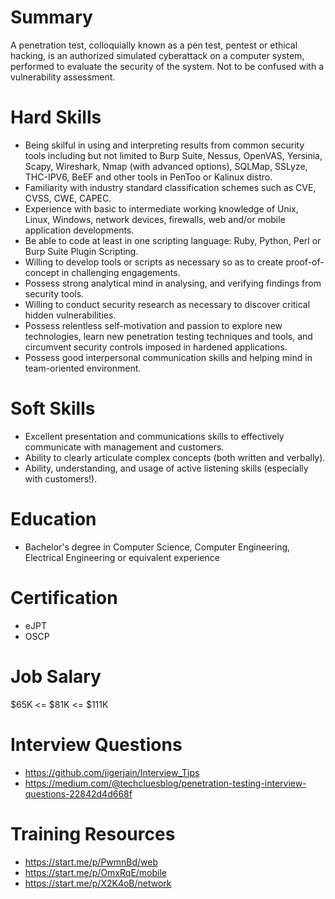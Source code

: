 # Summary
A penetration test, colloquially known as a pen test, pentest or ethical hacking, is an authorized simulated cyberattack on a computer system, performed to evaluate the security of the system. Not to be confused with a vulnerability assessment.


# Hard Skills
* Being skilful in using and interpreting results from common security tools including but not limited to Burp Suite, Nessus, OpenVAS, Yersinia, Scapy, Wireshark, Nmap (with advanced options), SQLMap, SSLyze, THC-IPV6, BeEF and other tools in PenToo or Kalinux distro.
* Familiarity with industry standard classification schemes such as CVE, CVSS, CWE, CAPEC.
* Experience with basic to intermediate working knowledge of Unix, Linux, Windows, network devices, firewalls, web and/or mobile application developments.
* Be able to code at least in one scripting language: Ruby, Python, Perl or Burp Suite Plugin Scripting.
* Willing to develop tools or scripts as necessary so as to create proof-of-concept in challenging engagements.
* Possess strong analytical mind in analysing, and verifying findings from security tools.
* Willing to conduct security research as necessary to discover critical hidden vulnerabilities.
* Possess relentless self-motivation and passion to explore new technologies, learn new penetration testing techniques and tools, and circumvent security controls imposed in hardened applications.
* Possess good interpersonal communication skills and helping mind in team-oriented environment.


# Soft Skills
* Excellent presentation and communications skills to effectively communicate with management and customers.
* Ability to clearly articulate complex concepts (both written and verbally).
* Ability, understanding, and usage of active listening skills (especially with customers!).


# Education
  * Bachelor's degree in Computer Science, Computer Engineering, Electrical Engineering or equivalent experience


# Certification
  * eJPT
  * OSCP


# Job Salary
$65K <= $81K <= $111K


# Interview Questions
 * https://github.com/jigerjain/Interview_Tips
 * https://medium.com/@techcluesblog/penetration-testing-interview-questions-22842d4d668f


# Training Resources
  * https://start.me/p/PwmnBd/web
  * https://start.me/p/OmxRqE/mobile
  * https://start.me/p/X2K4oB/network


